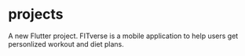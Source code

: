 # projects

A new Flutter project.
FITverse is a mobile application to help users get personlized workout and diet plans.
